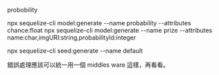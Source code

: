probobility

npx sequelize-cli model:generate --name probability --attributes chance:float
npx sequelize-cli model:generate --name prize --attributes name:char,imgURI:string,probabilityId:integer


npx sequelize-cli seed:generate --name default




錯誤處理應該可以統一用一個 middles ware 這樣，再看看。